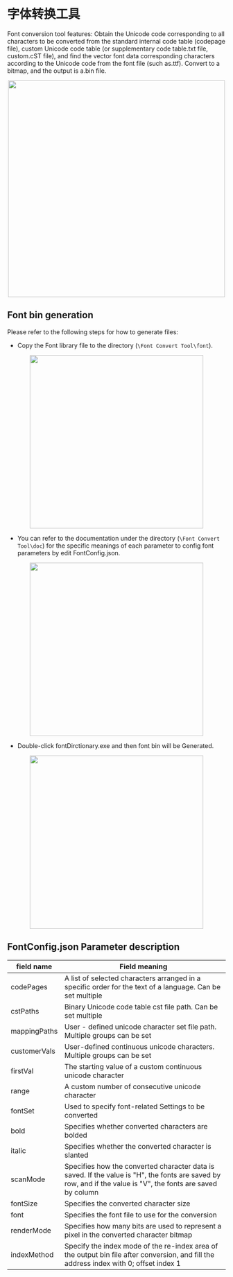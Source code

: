 # 字体转换工具

Font conversion tool features: Obtain the Unicode code corresponding to all characters to be converted from the standard internal code table (codepage file), custom Unicode code table (or supplementary code table.txt file, custom.cST file), and find the vector font data corresponding characters according to the Unicode code from the font file (such as.ttf). Convert to a bitmap, and the output is a.bin file.

<div style="text-align: center"><img width= "500" src="https://foruda.gitee.com/images/1721186859304603819/25785a2f_13408154.png" ></div>

## Font bin generation
Please refer to the following steps for how to generate files:
* Copy the Font library file to the directory (`\Font Convert Tool\font`).

<div style="text-align: center"><img width= "400" src="https://foruda.gitee.com/images/1718779202121064741/2e5506f6_13408154.png" ></div>

* You can refer to the documentation under the directory (`\Font Convert Tool\doc`) for the specific meanings of each parameter to config font parameters by edit FontConfig.json.

<div style="text-align: center"><img width= "400" src="https://foruda.gitee.com/images/1718779327750693194/d2cd240c_13408154.png" ></div>

* Double-click fontDirctionary.exe and then font bin will be Generated.

<div style="text-align: center"><img width= "400" src="https://foruda.gitee.com/images/1718779549743952722/46c77609_13408154.png" ></div>

## FontConfig.json Parameter description

| field name | Field meaning|
| ----- | ---- |
| codePages | A list of selected characters arranged in a specific order for the text of a language. Can be set multiple |
| cstPaths | Binary Unicode code table cst file path. Can be set multiple |
| mappingPaths|User - defined unicode character set file path. Multiple groups can be set|
|customerVals|User-defined continuous unicode characters. Multiple groups can be set|
|firstVal|The starting value of a custom continuous unicode character|
|range|A custom number of consecutive unicode character|
|fontSet|Used to specify font-related Settings to be converted|
|bold|Specifies whether converted characters are bolded|
|italic|Specifies whether the converted character is slanted|
|scanMode|Specifies how the converted character data is saved. If the value is "H", the fonts are saved by row, and if the value is "V", the fonts are saved by column|
|fontSize|Specifies the converted character size|
|font|Specifies the font file to use for the conversion|
|renderMode|Specifies how many bits are used to represent a pixel in the converted character bitmap|
|indexMethod|Specify the index mode of the re-index area of the output bin file after conversion, and fill the address index with 0; offset index 1|




   


   
    

   































